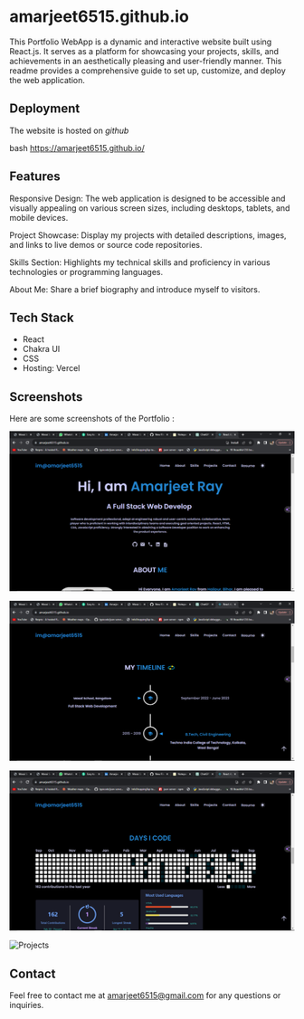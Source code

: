 # amarjeet6515.github.io

This Portfolio WebApp is a dynamic and interactive website built using React.js. 
It serves as a platform for showcasing your projects, skills, and achievements in an aesthetically pleasing and user-friendly manner.
This readme provides a comprehensive guide to set up, customize, and deploy the web application.

## Deployment

The website is hosted on *github*

bash
  https://amarjeet6515.github.io/


## Features

Responsive Design: The web application is designed to be accessible and visually appealing on various screen sizes, including desktops, tablets, and mobile devices.

Project Showcase: Display my projects with detailed descriptions, images, and links to live demos or source code repositories.

Skills Section: Highlights my technical skills and proficiency in various technologies or programming languages.

About Me: Share a brief biography and introduce myself to visitors.

## Tech Stack

-  React
-  Chakra UI
-  CSS
- Hosting: Vercel


## Screenshots

Here are some screenshots of the Portfolio :

![Home Page](Images/intro.png)

![Timeline](Images/timeline.png)

![Github](Images/git.png)

![Projects](Images/project.png)



## Contact

Feel free to contact me at amarjeet6515@gmail.com for any questions or inquiries.
